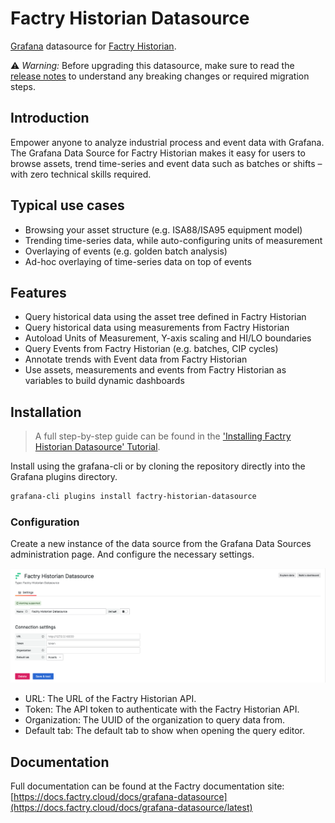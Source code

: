 # Factry Historian Datasource

[Grafana](https://grafana.com) datasource for [Factry Historian](https://factry.io).

⚠️ *Warning:* Before upgrading this datasource, make sure to read the [release notes](https://docs.factry.cloud/docs/grafana-datasource/latest/1_release_notes) to understand any breaking changes or required migration steps.

## Introduction

Empower anyone to analyze industrial process and event data with Grafana. The Grafana Data Source for Factry Historian makes it easy for users to browse assets, trend time-series and event data such as batches or shifts – with zero technical skills required.

## Typical use cases

- Browsing your asset structure (e.g. ISA88/ISA95 equipment model)
- Trending time-series data, while auto-configuring units of measurement
- Overlaying of events (e.g. golden batch analysis)
- Ad-hoc overlaying of time-series data on top of events

## Features

- Query historical data using the asset tree defined in Factry Historian
- Query historical data using measurements from Factry Historian
- Autoload Units of Measurement, Y-axis scaling and HI/LO boundaries
- Query Events from Factry Historian (e.g. batches, CIP cycles)
- Annotate trends with Event data from Factry Historian
- Use assets, measurements and events from Factry Historian as variables to build dynamic dashboards

## Installation

> A full step-by-step guide can be found in the ['Installing Factry Historian Datasource' Tutorial](https://docs.factry.cloud/docs/historian/latest/13_tutorials/installing-factry-historian-datasource/#adding-a-connection).

Install using the grafana-cli or by cloning the repository directly into the Grafana plugins directory.

```bash
grafana-cli plugins install factry-historian-datasource
```

### Configuration

Create a new instance of the data source from the Grafana Data Sources administration page. And configure the necessary settings.

![Datasource_configuration](https://raw.githubusercontent.com/factrylabs/factry-historian-datasource/main/src/img/datasource_configuration.png)

- URL: The URL of the Factry Historian API.
- Token: The API token to authenticate with the Factry Historian API.
- Organization: The UUID of the organization to query data from.
- Default tab: The default tab to show when opening the query editor.

## Documentation

Full documentation can be found at the Factry documentation site: [https://docs.factry.cloud/docs/grafana-datasource](https://docs.factry.cloud/docs/grafana-datasource/latest)
